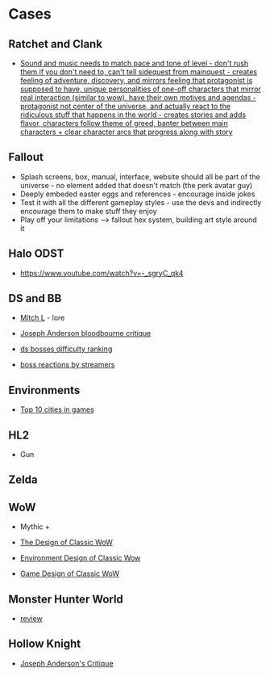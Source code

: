 # Cases


## Ratchet and Clank
- [Sound and music needs to match pace and tone of level - don't rush them if you don't need to, can't tell sidequest from mainquest - creates feeling of adventure, discovery, and mirrors feeling that protagonist is supposed to have, unique personalities of one-off characters that mirror real interaction (similar to wow), have their own motives and agendas - protagonist not center of the universe, and actually react to the ridiculous stuff that happens in the world - creates stories and adds flavor, characters follow theme of greed, banter between main characters + clear character arcs that progress along with story](https://www.youtube.com/watch?v=VnG2gOKV9dw)


## Fallout

- Splash screens, box, manual, interface, website should all be part of the universe - no element added that doesn't match (the perk avatar guy)
- Deeply embeded easter eggs and references - encourage inside jokes
- Test it with all the different gameplay styles - use the devs and indirectly encourage them to make stuff they enjoy
- Play off your limitations --> fallout hex system, building art style around it


## Halo ODST

- https://www.youtube.com/watch?v=-_sgryC_qk4

## DS and BB

- [Mitch L](https://www.youtube.com/channel/UC7WDD6yHgzdqijHluCi1z-Q) - lore 

- [Joseph Anderson bloodbourne critique](https://www.youtube.com/watch?v=5nAxydkwxko)

- [ds bosses difficulty ranking](https://www.youtube.com/watch?v=bPDic2UwDlY)

- [boss reactions by streamers](https://www.youtube.com/channel/UC7FCMYUoA5Hw72MLXJDwiRw)


## Environments 

- [Top 10 cities in games](https://www.youtube.com/watch?v=CW8y-ell9As)


## HL2

- Gun

## Zelda

## WoW

- Mythic +

- [The Design of Classic WoW](https://www.youtube.com/watch?v=LYxU7pIJHhk)

- [Environment Design of Classic Wow](https://www.youtube.com/watch?v=SBhXTcNty9I)

- [Game Design of Classic WoW](https://www.youtube.com/watch?v=w6Lu3n9AbUM)

## Monster Hunter World

- [review](https://www.youtube.com/watch?v=88_4E4RsO58&t=165s)

## Hollow Knight

- [Joseph Anderson's Critique](https://www.youtube.com/watch?v=7t1mxoMIDfY&index=88&list=PLY19AO6MG8C4-6JIHte8CmxRfwOZPqmdY&t=0s)
